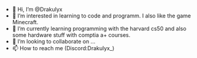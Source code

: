 - 👋 Hi, I’m @Drakulyx
- 👀 I’m interested in learning to code and programm. I also like the game Minecraft.
- 🌱 I’m currently learning programming with the harvard cs50 and also some hardware stuff with comptia a+ courses.
- 💞️ I’m looking to collaborate on ...
- 📫 How to reach me (Discord:Drakulyx_)

<!---
Drakulyx/Drakulyx is a ✨ special ✨ repository because its `README.md` (this file) appears on your GitHub profile.
You can click the Preview link to take a look at your changes.
--->
